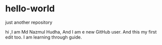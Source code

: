 # hello-world
just another repository



hi ,I am Md Nazmul Hudha, And I am e new GitHub user. And this my first edit too. I am learning through guide.

